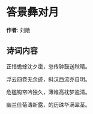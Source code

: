 # 答景彝对月

**作者**: 刘敞

## 诗词内容

正惜蟾蜍沈夕霭，忽传钟鼓送秋晴。

浮云四卷无余迹，斜汉西流亦自明。

危槛钩帘吟独久，薄帷高枕梦逾清。

幽兰佳菊漙新露，的历珠华满翠茎。

